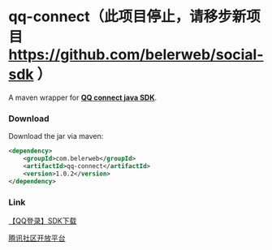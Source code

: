 qq-connect（此项目停止，请移步新项目 https://github.com/belerweb/social-sdk ）
==========
A maven wrapper for **[QQ connect java SDK](http://wiki.opensns.qq.com/wiki/%E3%80%90QQ%E7%99%BB%E5%BD%95%E3%80%91SDK%E4%B8%8B%E8%BD%BD)**.

### Download ###
Download the jar via maven:
```xml
<dependency>
    <groupId>com.belerweb</groupId>
    <artifactId>qq-connect</artifactId>
    <version>1.0.2</version>
</dependency>
```

### Link ###
[【QQ登录】SDK下载](http://wiki.opensns.qq.com/wiki/%E3%80%90QQ%E7%99%BB%E5%BD%95%E3%80%91SDK%E4%B8%8B%E8%BD%BD)

[腾讯社区开放平台](http://opensns.qq.com/)
